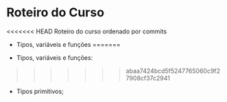 # Roteiro do Curso
<<<<<<< HEAD
Roteiro do curso ordenado por commits

* Tipos, variáveis e funções
=======

* Tipos, variáveis e funções:
>>>>>>> abaa7424bcd5f5247765060c9f27908cf37c2941
  + Tipos primitivos;
